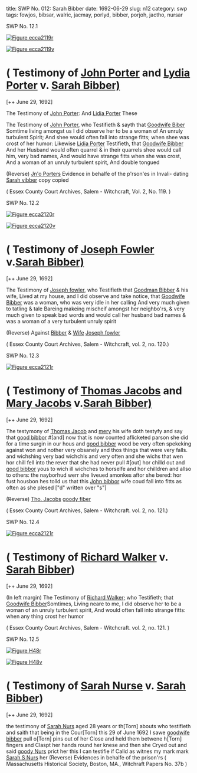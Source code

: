 title: SWP No. 012: Sarah Bibber
date: 1692-06-29
slug: n12
category: swp
tags: fowjos, bibsar, walric, jacmay, porlyd, bibber, porjoh, jactho, nursar




<div markdown class="doc" id="n12.1">

<div class="doc_id">SWP No. 12.1</div>



<span markdown class="figure">[![Figure ecca2119r](archives/ecca/thumb/ecca2119r.jpg)](archives/ecca/large/ecca2119r.jpg)</span>



<span markdown class="figure">[![Figure ecca2119v](archives/ecca/thumb/ecca2119v.jpg)](archives/ecca/large/ecca2119v.jpg)</span>


# ( Testimony of [John Porter](/tag/porjoh.html) and [Lydia Porter](/tag/porlyd.html) v. [Sarah Bibber)](/tag/bibsar.html)

[++ June 29, 1692]

The Testimony of [John Porter](/tag/porjoh.html): And [Lidia Porter](/tag/porlyd.html) These

The Testimony of [John Porter](/tag/porlyd.html), who Testifieth & sayth that  [Goodwife Biber](/tag/bibsar.html) Somtime living amongst us I did observe her to be  a woman of An unruly turbulent Spirit; And shee would often fall  into strange fitts; when shee was crost of her humor: Likewise [Lidia Porter](/tag/porlyd.html)  Testifieth, that [Goodwife Bibber](/tag/bibsar.html) And her Husband would  often quarrel & in their quarrels shee would call him, very bad names,  And would have strange fitts when she was crost, And a woman of  an unruly turbulent spirit, And double tongued

(Reverse) [Jn'o Porters](/tag/porjoh.html) Evidence in behalfe of the p'rson'es in Invali-  dating [Sarah vibber](/tag/bibsar.html)  copy  copied

( Essex County Court Archives, Salem - Witchcraft, Vol. 2, No. 119. )


</div>



<div markdown class="doc" id="n12.2">

<div class="doc_id">SWP No. 12.2</div>



<span markdown class="figure">[![Figure ecca2120r](archives/ecca/thumb/ecca2120r.jpg)](archives/ecca/large/ecca2120r.jpg)</span>



<span markdown class="figure">[![Figure ecca2120v](archives/ecca/thumb/ecca2120v.jpg)](archives/ecca/large/ecca2120v.jpg)</span>


# ( Testimony of [Joseph Fowler](/tag/fowjos.html) v.[Sarah Bibber)](/tag/bibsar.html) 

[++ June 29, 1692]

The Testimony of [Joseph fowler](/tag/fowjos.html), who Testifieth that [Goodman Bibber](/tag/bibber.html)  & his wife, Lived at my house, and I did observe and take  notice, that [Goodwife Bibber](/tag/bibsar.html) was a woman, who was very idle in  her calling And very much given to tatling & tale Bareing makeing  mischeif amongst her neighbo'rs, & very much given to speak bad  words and would call her husband bad names & was a woman of a  very turbulent unruly spirit

(Reverse) Against [Bibber](/tag/bibber.html) & [Wife](/tag/bibsar.html)  [Joseph fowler](/tag/fowjos.html)

( Essex County Court Archives, Salem - Witchcraft, vol. 2, no. 120.)


</div>



<div markdown class="doc" id="n12.3">

<div class="doc_id">SWP No. 12.3</div>



<span markdown class="figure">[![Figure ecca2121r](archives/ecca/thumb/ecca2121r.jpg)](archives/ecca/large/ecca2121r.jpg)</span>


# ( Testimony of [Thomas Jacobs](/tag/jactho.html) and [Mary Jacobs](/tag/jacmay.html) v.[Sarah Bibber)](/tag/bibsar.html)

[++ June 29, 1692]

The testymony of [Thomas Jacob](/tag/jactho.html) and [mery](/tag/jacmay.html) his wife doth testyfy  and say that [good bibbor](/tag/bibsar.html) #[and] now that is now counted aflicketed  parson she did for a time surgin in our hous and [good bibber](/tag/bibsar.html) wood  be very often spekeking against won and nother very obsanely  and thos things that were very falls. and wichshing very bad wichchis  and very often and she wichs that wen hor chill fell into the rever  that she had never pull #[out] hor chilld out and [good bibbor](/tag/bibsar.html) yous  to wich ill wichches to horselfe and hor chilldren and allso to others:  the nayborhud werr she liveued amonkes aftor  she bered: hor fust housbon hes tolld us that this [John bibbor](/tag/bibber.html) wife  coud fall into fitts as often as she plesed ["d" written over "s"]

(Reverse) [Tho. Jacobs](/tag/jactho.html)  [goody fiber](/tag/bibsar.html)

( Essex County Court Archives, Salem - Witchcraft. vol. 2, no. 121.)


</div>



<div markdown class="doc" id="n12.4">

<div class="doc_id">SWP No. 12.4</div>



<span markdown class="figure">[![Figure ecca2121r](archives/ecca/thumb/ecca2121r.jpg)](archives/ecca/large/ecca2121r.jpg)</span>


# ( Testimony of [Richard Walker](/tag/walric.html) v. [Sarah Bibber](/tag/bibsar.html))

[++ June 29, 1692]

(In left margin) The Testimony of [Richard Walker;](/tag/walric.html) who Testifieth;  that [Goodwife Bibber](/tag/bibsar.html)Somtimes, Living neare to me, I did observe  her to be a woman of an unruly turbulent spirit, And would often  fall into strange fitts: when any thing crost her humor

( Essex County Court Archives, Salem - Witchcraft. vol. 2, no. 121. )


</div>



<div markdown class="doc" id="n12.5">

<div class="doc_id">SWP No. 12.5</div>



<span markdown class="figure">[![Figure H48r](archives/MassHist/gifs/H48A.gif)](archives/MassHist/large/H48A.jpg)</span>



<span markdown class="figure">[![Figure H48v](archives/MassHist/gifs/H48B.gif)](archives/MassHist/large/H48B.jpg)</span>


# ( Testimony of [Sarah Nurse](/tag/nursar.html) v. [Sarah Bibber](/tag/bibsar.html))

[++ June 29, 1692]

the testimony of [Sarah Nurs](/tag/nursar.html) aged 28 years or th[Torn] abouts  who testifieth and saith that being in the Cour[Torn] this 29 of June  1692 I sawe [goodwife bibber](/tag/bibsar.html) pull o[Torn] pins out of her  Close and held them betwene h[Torn] fingers and Claspt her hands  round her knese and then she Cryed out and said [goody Nurs](/tag/nursar.html) prict   her this I can testifie if Calld as witnes my mark
mark  [Sarah S Nurs](/tag/nursar.html)  her  (Reverse) Evidences in behalfe of the prison'rs  ( Massachusetts Historical Society, Boston, MA., Witchraft Papers No. 37b )

</div>


